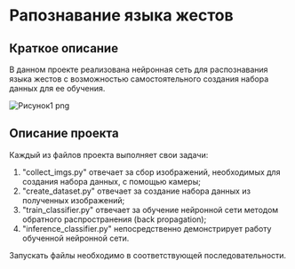 # Рапознавание языка жестов
## Краткое описание
В данном проекте реализована нейронная сеть для распознавания языка жестов с возможностью самостоятельного создания набора данных для ее обучения.

![Рисунок1 png](https://github.com/1BEAST11/-/assets/73394587/987911a7-91bf-4900-a637-eb0363912ac5)

## Описание проекта
Каждый из файлов проекта выполняет свои задачи:
1. "collect_imgs.py" отвечает за сбор изображений, необходимых для создания набора данных, с помощью камеры;
3. "create_dataset.py" отвечает за создание набора данных из полученных изображений;
4. "train_classifier.py" отвечает за обучение нейронной сети методом обратного распространения (back propagation);
5. "inference_classifier.py" непосредственно демонстрирует работу обученной нейронной сети.

Запускать файлы необходимо в соответствующей последовательности.

